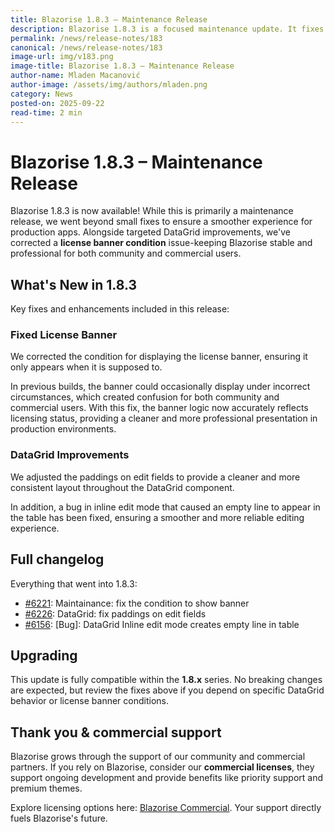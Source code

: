 ```yaml
---
title: Blazorise 1.8.3 – Maintenance Release
description: Blazorise 1.8.3 is a focused maintenance update. It fixes the license banner condition, improves DataGrid padding, and resolves an inline edit bug-making Blazorise smoother and more reliable.
permalink: /news/release-notes/183
canonical: /news/release-notes/183
image-url: img/v183.png
image-title: Blazorise 1.8.3 – Maintenance Release
author-name: Mladen Macanović
author-image: /assets/img/authors/mladen.png
category: News
posted-on: 2025-09-22
read-time: 2 min
---
```


# Blazorise 1.8.3 – Maintenance Release

Blazorise 1.8.3 is now available! While this is primarily a maintenance release, we went beyond small fixes to ensure a smoother experience for production apps. Alongside targeted DataGrid improvements, we've corrected a **license banner condition** issue-keeping Blazorise stable and professional for both community and commercial users.

## What's New in 1.8.3

Key fixes and enhancements included in this release:

### Fixed License Banner

We corrected the condition for displaying the license banner, ensuring it only appears when it is supposed to.

In previous builds, the banner could occasionally display under incorrect circumstances, which created confusion for both community and commercial users. With this fix, the banner logic now accurately reflects licensing status, providing a cleaner and more professional presentation in production environments.

### DataGrid Improvements

We adjusted the paddings on edit fields to provide a cleaner and more consistent layout throughout the DataGrid component.

In addition, a bug in inline edit mode that caused an empty line to appear in the table has been fixed, ensuring a smoother and more reliable editing experience.

## Full changelog

Everything that went into 1.8.3:

- [#6221](https://github.com/Megabit/Blazorise/pull/6221): Maintainance: fix the condition to show banner
- [#6226](https://github.com/Megabit/Blazorise/issues/6226): DataGrid: fix paddings on edit fields
- [#6156](https://github.com/Megabit/Blazorise/issues/6156): [Bug]: DataGrid Inline edit mode creates empty line in table

## Upgrading

This update is fully compatible within the **1.8.x** series. No breaking changes are expected, but review the fixes above if you depend on specific DataGrid behavior or license banner conditions.

## Thank you & commercial support

Blazorise grows through the support of our community and commercial partners. If you rely on Blazorise, consider our **commercial licenses**, they support ongoing development and provide benefits like priority support and premium themes.

Explore licensing options here: [Blazorise Commercial](https://blazorise.com/pricing). Your support directly fuels Blazorise's future.
